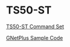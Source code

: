 # TS50-ST
[TS50-ST Command Set](ts50-st-command-set.md)

[GNetPlus Sample Code](ts50-st/src/sample/)
